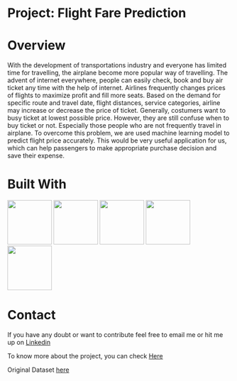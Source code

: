 # **Project: Flight Fare Prediction**

# **Overview**
With the development of transportations industry and everyone has limited time for travelling, the airplane become more popular way of travelling. The advent of internet everywhere, people can easily check, book and buy air ticket any time with the help of internet. Airlines frequently changes prices of flights to maximize profit and fill more seats.  Based on the demand for specific route and travel date, flight distances, service categories, airline may increase or decrease the price of ticket. Generally, costumers want to busy ticket at lowest possible price. However, they are still confuse when to buy ticket or not. Especially those people who are not frequently travel in airplane. To overcome this problem, we are used machine learning model to predict flight price accurately. This would be very useful application for us, which can help passengers to make appropriate purchase decision and save their expense.

# **Built With**
<img src="https://user-images.githubusercontent.com/50701303/110054888-0b14ce00-7d84-11eb-9d2a-fcec1cbe282a.jpg" width="100" height="100"/>    <img src="https://user-images.githubusercontent.com/50701303/110054671-a2c5ec80-7d83-11eb-806b-6fabe3c6141a.png" width="100" height="100"/>
<img src="https://user-images.githubusercontent.com/50701303/110055120-7b235400-7d84-11eb-9f63-0b4b63ee26e7.png" width="100" height="100"/>     <img src="https://user-images.githubusercontent.com/50701303/110055270-cb021b00-7d84-11eb-923a-0d2ea158adf7.png" width="100" height="100"/>    <img src="https://user-images.githubusercontent.com/50701303/110053960-5cbc5900-7d82-11eb-98f4-0ebe26222aa0.png" width="100" height="100"/>               


# **Contact**
If you have any doubt or want to contribute feel free to email me or hit me up on [Linkedin](https://www.linkedin.com/in/manoj-kumal-9446b0179/)

To know more about the project, you can check [Here](https://manojkumal.github.io/Portfolio/post/project-2/)

Original Dataset [here](https://www.kaggle.com/nikhilmittal/flight-fare-prediction-mh)

